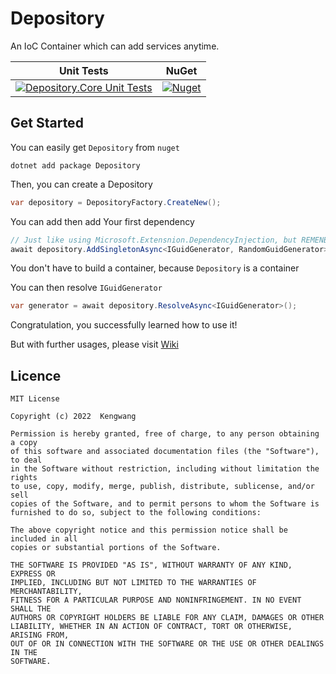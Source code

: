 # Depository

An IoC Container which can add services anytime.

| Unit Tests |                                               NuGet                                               |
|:----------:|:-------------------------------------------------------------------------------------------------:|
|[![Depository.Core Unit Tests](https://github.com/kengwang/Depository/actions/workflows/unit-test.yml/badge.svg)](https://github.com/kengwang/Depository/actions/workflows/unit-test.yml) | [![Nuget](https://img.shields.io/nuget/v/Depository)](https://www.nuget.org/packages/Depository/) |

## Get Started

You can easily get `Depository` from `nuget`

```shell
dotnet add package Depository
```

Then, you can create a Depository

```csharp
var depository = DepositoryFactory.CreateNew();
```

You can add then add Your first dependency

```csharp
// Just like using Microsoft.Extensnion.DependencyInjection, but REMENBER everything is ASYNC
await depository.AddSingletonAsync<IGuidGenerator, RandomGuidGenerator>();
```

You don't have to build a container, because `Depository` is a container

You can then resolve `IGuidGenerator`

```csharp
var generator = await depository.ResolveAsync<IGuidGenerator>();
```

Congratulation, you successfully learned how to use it!

But with further usages, please visit [Wiki](https://github.com/kengwang/Depository/wiki)

## Licence

```
MIT License

Copyright (c) 2022  Kengwang

Permission is hereby granted, free of charge, to any person obtaining a copy
of this software and associated documentation files (the "Software"), to deal
in the Software without restriction, including without limitation the rights
to use, copy, modify, merge, publish, distribute, sublicense, and/or sell
copies of the Software, and to permit persons to whom the Software is
furnished to do so, subject to the following conditions:

The above copyright notice and this permission notice shall be included in all
copies or substantial portions of the Software.

THE SOFTWARE IS PROVIDED "AS IS", WITHOUT WARRANTY OF ANY KIND, EXPRESS OR
IMPLIED, INCLUDING BUT NOT LIMITED TO THE WARRANTIES OF MERCHANTABILITY,
FITNESS FOR A PARTICULAR PURPOSE AND NONINFRINGEMENT. IN NO EVENT SHALL THE
AUTHORS OR COPYRIGHT HOLDERS BE LIABLE FOR ANY CLAIM, DAMAGES OR OTHER
LIABILITY, WHETHER IN AN ACTION OF CONTRACT, TORT OR OTHERWISE, ARISING FROM,
OUT OF OR IN CONNECTION WITH THE SOFTWARE OR THE USE OR OTHER DEALINGS IN THE
SOFTWARE.
```

